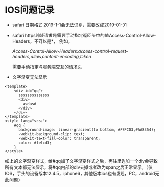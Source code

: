 # IOS问题记录

* safari 日期格式 2019-1-1会无法识别，需要改成2019-01-01
* safari https跨域请求是需要手动指定返回头中的值Access-Control-Allow-Headers，不可以是\*， 例如， 

  _Access-Control-Allow-Headers:access-control-request-headers,allow,content-encoding,token_

  需要手动指定与服务端交互的请求头

* 文字渐变无法显示

```markup
<template>
    <div id="qq">
      ssssssssssssss
      <div>
        asdasd
      </div>
    </div>
</template>
<style lang="scss">
    #qq {
      background-image: linear-gradient(to bottom, #FEFCD3,#AA8354);
      -webkit-background-clip: text;
      -webkit-text-fill-color: transparent;
      color: #fefcd3;
    }
</style>

```

如上的文字渐变样式，给\#qq加了文字渐变样式之后，再往里边加一个div会导致所有文本都无法显示，将\#qq内部的div去掉或者改为span之后正常显示。（仅IOS，手头的设备版本12.4.5，iphone6，其他版本ios也有发现，PC，android无此问题）

